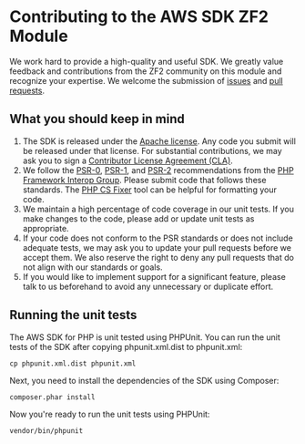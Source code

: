 # Contributing to the AWS SDK ZF2 Module

We work hard to provide a high-quality and useful SDK. We greatly value feedback and contributions from the ZF2
community on this module and recognize your expertise. We welcome the submission of [issues][] and [pull requests][].

## What you should keep in mind

1. The SDK is released under the [Apache license][license]. Any code you submit will be released under that license. For
   substantial contributions, we may ask you to sign a [Contributor License Agreement (CLA)][cla].
2. We follow the [PSR-0][], [PSR-1][], and [PSR-2][] recommendations from the [PHP Framework Interop Group][php-fig].
   Please submit code that follows these standards. The [PHP CS Fixer][cs-fixer] tool can be helpful for formatting your
   code.
3. We maintain a high percentage of code coverage in our unit tests. If you make changes to the code, please add or
   update unit tests as appropriate.
4. If your code does not conform to the PSR standards or does not include adequate tests, we may ask you to update your
   pull requests before we accept them. We also reserve the right to deny any pull requests that do not align with our
   standards or goals.
5. If you would like to implement support for a significant feature, please talk to us beforehand to avoid any
   unnecessary or duplicate effort.

## Running the unit tests

The AWS SDK for PHP is unit tested using PHPUnit. You can run the unit tests of the SDK after copying
phpunit.xml.dist to phpunit.xml:

    cp phpunit.xml.dist phpunit.xml

Next, you need to install the dependencies of the SDK using Composer:

    composer.phar install

Now you're ready to run the unit tests using PHPUnit:

    vendor/bin/phpunit

[issues]: https://github.com/aws/aws-sdk-php-zf2-/issues
[pull requests]: https://github.com/aws/aws-sdk-php-zf2/pulls
[license]: http://aws.amazon.com/apache2.0/
[cla]: http://en.wikipedia.org/wiki/Contributor_License_Agreement
[psr-0]: https://github.com/php-fig/fig-standards/blob/master/accepted/PSR-0.md
[psr-1]: https://github.com/php-fig/fig-standards/blob/master/accepted/PSR-1-basic-coding-standard.md
[psr-2]: https://github.com/php-fig/fig-standards/blob/master/accepted/PSR-2-coding-style-guide.md
[php-fig]: http://php-fig.org
[cs-fixer]: http://cs.sensiolabs.org/
